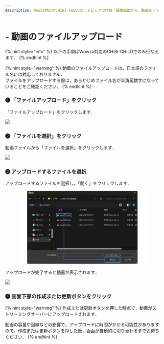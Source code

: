 ```yaml
---
description: Wowza対応のCHiBi-CHiLOは，トピックの作成・編集画面から，動画をアップロードすることができます．
---
```


# - 動画のファイルアップロード

{% hint style="info" %}
以下の手順はWowza対応のCHiBi-CHiLOでのみ行なえます．
{% endhint %}

{% hint style="warning" %}
動画のファイルアップロードは，日本語のファイル名には対応しておりません．\
ファイルをアップロードする際は，あらかじめファイル名が半角英数字になっていることをご確認ください。
{% endhint %}

### ❶ 「ファイルアップロード」をクリック

「ファイルアップロード」をクリックします．

![](../.gitbook/assets/file-upload\_01.png)

### ❷ 「ファイルを選択」をクリック

動画ファイルから「ファイルを選択」をクリックします．

![](../.gitbook/assets/file-upload\_02.png)

### ❸ アップロードするファイルを選択

アップロードするファイルを選択し，「開く」をクリックします．

<figure><img src="../.gitbook/assets/extension-file-upload_03.png" alt=""><figcaption></figcaption></figure>

アップロードが完了すると動画が表示されます．



![](../.gitbook/assets/file-upload\_04.png)

### ❹ 画面下部の作成または更新ボタンをクリック

{% hint style="warning" %}
作成または更新ボタンを押した時点で，動画がストリーミングサーバーにアップロードされます．

動画の容量や回線などの影響で，アップロードに時間がかかる可能性がありますので，作成または更新ボタンを押した後，画面が自動的に切り替わるまでお待ちください．
{% endhint %}
